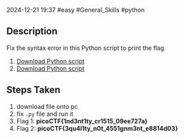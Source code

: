 2024-12-21
19:37
#easy #General_Skills #python

## Description
Fix the syntax error in this Python script to print the flag.
1. [Download Python script](https://artifacts.picoctf.net/c/26/fixme1.py)
2. [Download Python script](https://artifacts.picoctf.net/c/4/fixme2.py)
## Steps Taken
1. download file onto pc 
2. fix `.py` file and run it
3. Flag 1: **picoCTF{1nd3nt1ty_cr1515_09ee727a}**
4. Flag 2: **picoCTF{3qu4l1ty_n0t_4551gnm3nt_e8814d03}**
